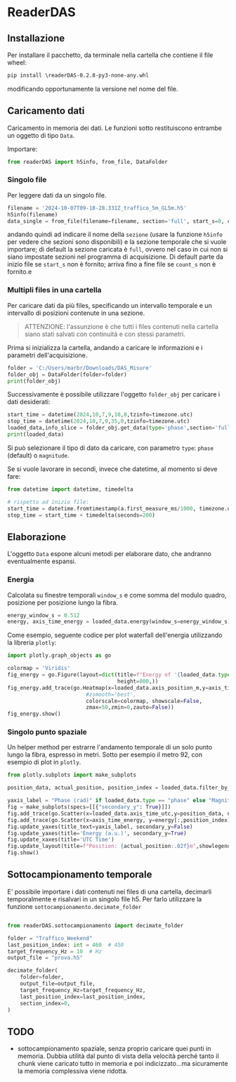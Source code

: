 # ReaderDAS

## Installazione

Per installare il pacchetto, da terminale nella cartella che contiene il file wheel:

```cmd
pip install \readerDAS-0.2.8-py3-none-any.whl
```

modificando opportunamente la versione nel nome del file.

## Caricamento dati

Caricamento in memoria dei dati. Le funzioni sotto restituiscono entrambe un oggetto di tipo `Data`.

Importare:

```python
from readerDAS import h5info, from_file, DataFolder
```

### Singolo file

Per leggere dati da un singolo file.

```python
filename = '2024-10-07T09-18-28.331Z_traffico_5m_GL5m.h5'
h5info(filename)
data_single = from_file(filename=filename, section='full', start_s=0, count_s=20)
```

andando quindi ad indicare il nome della `sezione` (usare la funzione `h5info` per vedere che sezioni sono disponibili) e la sezione temporale che si vuole importare; di default la sezione caricata è `full`, ovvero nel caso in cui non si siano impostate sezioni nel programma di acquisizione. Di default parte da inizio file se `start_s` non è fornito; arriva fino a fine file se `count_s` non è fornito.e

### Multipli files in una cartella

Per caricare dati da più files, specificando un intervallo temporale e un intervallo di posizioni contenute in una sezione.

> ATTENZIONE: l'assunzione è che tutti i files contenuti nella cartella siano stati salvati con continuità e con stessi parametri.

Prima si inizializza la cartella, andando a caricare le informazioni e i parametri dell'acquisizione.

```python
folder = 'C:/Users/marbr/Downloads/DAS_Misure'
folder_obj = DataFolder(folder=folder)
print(folder_obj)
```

Successivamente è possibile utilizzare l'oggetto `folder_obj` per caricare i dati desiderati:

```python
start_time = datetime(2024,10,7,9,10,0,tzinfo=timezone.utc)
stop_time = datetime(2024,10,7,9,35,0,tzinfo=timezone.utc)
loaded_data,info_slice = folder_obj.get_data(type='phase',section='full',start_position_m=20, stop_position_m=370, start_time=start_time, stop_time=stop_time)
print(loaded_data)
```

Si può selezionare il tipo di dato da caricare, con parametro `type`: `phase` (default) o `magnitude`.

Se si vuole lavorare in secondi, invece che datetime, al momento si deve fare:

```python
from datetime import datetime, timedelta

# rispetto ad inizio file:
start_time = datetime.fromtimestamp(a.first_measure_ms/1000, timezone.utc) + timedelta(seconds=10)
stop_time = start_time + timedelta(seconds=200)
```

## Elaborazione

L'oggetto `Data` espone alcuni metodi per elaborare dato, che andranno eventualmente espansi.

### Energia

Calcolata su finestre temporali `window_s` e come somma del modulo quadro, posizione per posizione lungo la fibra.

```python
energy_window_s = 0.512
energy, axis_time_energy = loaded_data.energy(window_s=energy_window_s)
```

Come esempio, seguente codice per plot waterfall dell'energia utilizzando la libreria `plotly`:

```python
import plotly.graph_objects as go

colormap = 'Viridis'
fig_energy = go.Figure(layout=dict(title=f"Energy of '{loaded_data.type}', window: {energy_window_s}s",xaxis_title='Position (m)',
                                   height=800,))
fig_energy.add_trace(go.Heatmap(x=loaded_data.axis_position_m,y=axis_time_energy,z=energy,
                         #zsmooth='best',
                         colorscale=colormap, showscale=False,
                         zmax=50,zmin=0,zauto=False))
fig_energy.show()
```

### Singolo punto spaziale

Un helper method per estrarre l'andamento temporale di un solo punto lungo la fibra, espresso in metri. Sotto per esempio il metro 92, con esempio di plot in `plotly`.

```python
from plotly.subplots import make_subplots

position_data, actual_position, position_index = loaded_data.filter_by_position(position_m=92)

yaxis_label = "Phase (rad)" if loaded_data.type == "phase" else "Magnitude (a.u.)"
fig = make_subplots(specs=[[{"secondary_y": True}]])
fig.add_trace(go.Scatter(x=loaded_data.axis_time_utc,y=position_data, name=yaxis_label))
fig.add_trace(go.Scatter(x=axis_time_energy, y=energy[:,position_index],name='energy'),secondary_y=True)
fig.update_yaxes(title_text=yaxis_label, secondary_y=False)
fig.update_yaxes(title='Energy (a.u.)', secondary_y=True)
fig.update_xaxes(title='UTC Time')
fig.update_layout(title=f"Position: {actual_position:.02f}m",showlegend=False)
fig.show()
```

## Sottocampionamento temporale

E' possibile importare i dati contenuti nei files di una cartella, decimarli temporalmente e risalvari in un singolo file h5. Per farlo utilizzare la funzione `sottocampionamento.decimate_folder`

```python

from readerDAS.sottocampionamento import decimate_folder

folder = "Traffico_Weekend"
last_position_index: int = 460  # 450
target_frequency_Hz = 10  # Hz
output_file = "prova.h5"

decimate_folder(
    folder=folder,
    output_file=output_file,
    target_frequency_Hz=target_frequency_Hz,
    last_position_index=last_position_index,
    section_index=0,
)
```

## TODO

- sottocampionamento spaziale, senza proprio caricare quei punti in memoria. Dubbia utilità dal punto di vista della velocità perché tanto il chunk viene caricato tutto in memoria e poi indicizzato...ma sicuramente la memoria complessiva viene ridotta. 